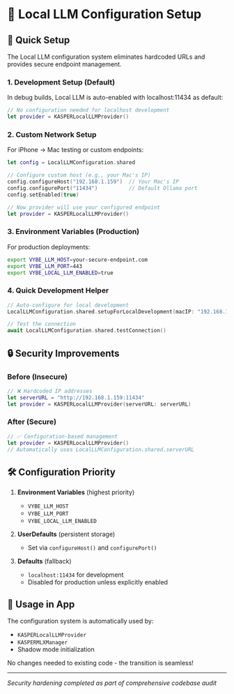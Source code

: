 # 🔧 Local LLM Configuration Setup

## 🚀 Quick Setup

The Local LLM configuration system eliminates hardcoded URLs and provides secure endpoint management.

### 1. Development Setup (Default)

In debug builds, Local LLM is auto-enabled with localhost:11434 as default:

```swift
// No configuration needed for localhost development
let provider = KASPERLocalLLMProvider()
```

### 2. Custom Network Setup

For iPhone → Mac testing or custom endpoints:

```swift
let config = LocalLLMConfiguration.shared

// Configure custom host (e.g., your Mac's IP)
config.configureHost("192.168.1.159")  // Your Mac's IP
config.configurePort("11434")          // Default Ollama port
config.setEnabled(true)

// Now provider will use your configured endpoint
let provider = KASPERLocalLLMProvider()
```

### 3. Environment Variables (Production)

For production deployments:

```bash
export VYBE_LLM_HOST=your-secure-endpoint.com
export VYBE_LLM_PORT=443
export VYBE_LOCAL_LLM_ENABLED=true
```

### 4. Quick Development Helper

```swift
// Auto-configure for local development
LocalLLMConfiguration.shared.setupForLocalDevelopment(macIP: "192.168.1.159")

// Test the connection
await LocalLLMConfiguration.shared.testConnection()
```

## 🔒 Security Improvements

### Before (Insecure)
```swift
// ❌ Hardcoded IP addresses
let serverURL = "http://192.168.1.159:11434"
let provider = KASPERLocalLLMProvider(serverURL: serverURL)
```

### After (Secure)
```swift
// ✅ Configuration-based management
let provider = KASPERLocalLLMProvider()
// Automatically uses LocalLLMConfiguration.shared.serverURL
```

## 🛠️ Configuration Priority

1. **Environment Variables** (highest priority)
   - `VYBE_LLM_HOST`
   - `VYBE_LLM_PORT`
   - `VYBE_LOCAL_LLM_ENABLED`

2. **UserDefaults** (persistent storage)
   - Set via `configureHost()` and `configurePort()`

3. **Defaults** (fallback)
   - `localhost:11434` for development
   - Disabled for production unless explicitly enabled

## 📱 Usage in App

The configuration system is automatically used by:
- `KASPERLocalLLMProvider`
- `KASPERMLXManager`
- Shadow mode initialization

No changes needed to existing code - the transition is seamless!

---
*Security hardening completed as part of comprehensive codebase audit*
